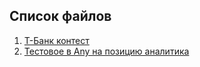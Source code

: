 ## Список файлов
1. [Т-Банк контест](https://github.com/Vendor62/tech_interview/blob/main/tbank_contest.ipynb)<br>
2. [Тестовое в Any на позицию аналитика](https://github.com/Vendor62/tech_interview/blob/main/any_test.ipynb)